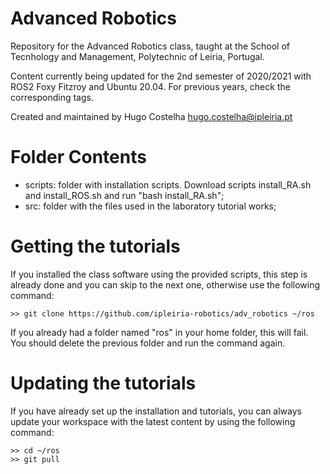 Advanced Robotics
============

Repository for the Advanced Robotics class, taught at the School of Tecnhology and Management, Polytechnic of Leiria, Portugal.

Content currently being updated for the 2nd semester of 2020/2021 with ROS2 Foxy Fitzroy and Ubuntu 20.04. For previous years, check the corresponding tags.

Created and maintained by Hugo Costelha <hugo.costelha@ipleiria.pt>

Folder Contents
===============

 - scripts: folder with installation scripts. Download scripts install_RA.sh and install_ROS.sh and run "bash install_RA.sh";
 - src: folder with the files used in the laboratory tutorial works;
 
Getting the tutorials
=====================

If you installed the class software using the provided scripts, this step is already done and you can skip to the next one, otherwise use the following command:

    >> git clone https://github.com/ipleiria-robotics/adv_robotics ~/ros

If you already had a folder named "ros" in your home folder, this will fail. You should delete the previous folder and run the command again.

Updating the tutorials
=====================

If you have already set up the installation and tutorials, you can always update your workspace with the latest content by using the following command:

    >> cd ~/ros
    >> git pull
  
